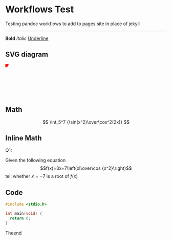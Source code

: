 # Workflows Test

Testing pandoc workflows to add to pages site in place of jekyll

---
**Bold**
*Italic*
<u>Underline</u>

<h2>SVG diagram</h2>
<svg viewbox='0 0 100 100' width=100 height=100>
  <circle x=10 y=10 r=10 fill=red />
</svg>

<h2>Math</h2>

$$
\int_5^7 {\sin(x^2)\over\cos^2(2x)}
$$

<h2>Inline Math</h2>
Q1:

Given the following equation 
$$f(x)=3x+7\left(x!\over\cos {x^2}\right)$$ 
tell whether $x=-7$ is a root of $f(x)$

<h2>Code</h2>

``` C
#include <stdio.h>

int main(void) {
  return 0;
}
```

Theend
